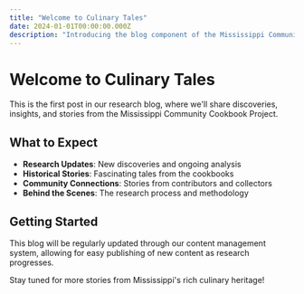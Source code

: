 ```yaml
---
title: "Welcome to Culinary Tales"
date: 2024-01-01T00:00:00.000Z
description: "Introducing the blog component of the Mississippi Community Cookbook Project"
---
```


# Welcome to Culinary Tales

This is the first post in our research blog, where we'll share discoveries, insights, and stories from the Mississippi Community Cookbook Project.

## What to Expect

- **Research Updates**: New discoveries and ongoing analysis
- **Historical Stories**: Fascinating tales from the cookbooks
- **Community Connections**: Stories from contributors and collectors
- **Behind the Scenes**: The research process and methodology

## Getting Started

This blog will be regularly updated through our content management system, allowing for easy publishing of new content as research progresses.

Stay tuned for more stories from Mississippi's rich culinary heritage!






